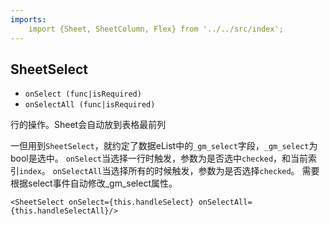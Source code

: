 ```yaml
---
imports:
    import {Sheet, SheetColumn, Flex} from '../../src/index';
---
```

## SheetSelect

- `onSelect (func|isRequired)`
- `onSelectAll (func|isRequired)`

行的操作。Sheet会自动放到表格最前列

一但用到`SheetSelect`，就约定了数据eList中的`_gm_select`字段，`_gm_select`为bool是选中。
`onSelect`当选择一行时触发，参数为是否选中`checked`，和当前索引`index`。
`onSelectAll`当选择所有的时候触发，参数为是否选择`checked`。
需要根据select事件自动修改_gm_select属性。

```
<SheetSelect onSelect={this.handleSelect} onSelectAll={this.handleSelectAll}/>
```